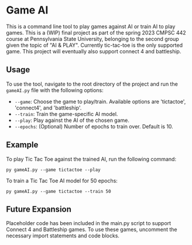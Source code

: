 # Game AI
This is a command line tool to play games against AI or train AI to play games.
This is a (WIP) final project as part of the spring 2023 CMPSC 442 course at Pennsylvania State University,
belonging to the second group given the topic of "AI & PLAY".
Currently tic-tac-toe is the only supported game.
This project will eventually also support connect 4 and battleship.

## Usage
To use the tool, navigate to the root directory of the project and run the `gameAI.py` file with the following options:

- `--game`: Choose the game to play/train. Available options are 'tictactoe', 'connect4', and 'battleship'.
- `--train`: Train the game-specific AI model. 
- `--play`: Play against the AI of the chosen game.
- `--epochs`: (Optional) Number of epochs to train over. Default is 10.



## Example
To play Tic Tac Toe against the trained AI, run the following command:

`py gameAI.py --game tictactoe --play`

To train a Tic Tac Toe AI model for 50 epochs:

`py gameAI.py --game tictactoe --train 50`

## Future Expansion
Placeholder code has been included in the main.py script to support Connect 4 and Battleship games. To use these games, uncomment the necessary import statements and code blocks.
